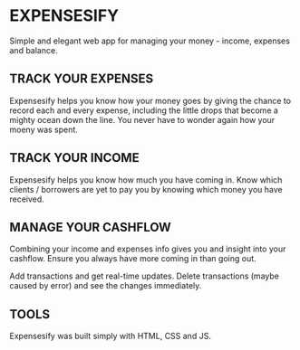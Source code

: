 # EXPENSESIFY

Simple and elegant web app for managing your money - income, expenses and balance.

## TRACK YOUR EXPENSES

Expensesify helps you know how your money goes by giving the chance to record each and every expense, including the little drops that become a mighty ocean down the line. You never have to wonder again how your moeny was spent.

## TRACK YOUR INCOME

Expensesify helps you know how much you have coming in. Know which clients / borrowers are yet to pay you by knowing which money you have received.

## MANAGE YOUR CASHFLOW

Combining your income and expenses info gives you and insight into your cashflow. Ensure you always have more coming in than going out.

Add transactions and get real-time updates. Delete transactions (maybe caused by error) and see the changes immediately.

## TOOLS

Expensesify was built simply with HTML, CSS and JS.
